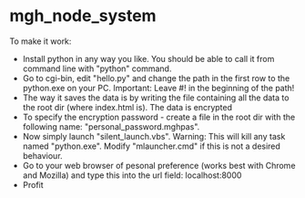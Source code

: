 # mgh_node_system
To make it work:

   - Install python in any way you like. You should be able to call it from command line with "python" command.
   - Go to cgi-bin, edit "hello.py" and change the path in the first row to the python.exe on your PC. Important: Leave #! in the beginning of the path!
   - The way it saves the data is by writing the file containing all the data to the root dir (where index.html is). The data is encrypted
   - To specify the encryption password - create a file in the root dir with the following name: "personal_password.mghpas".
   - Now simply launch "silent_launch.vbs". Warning: This will kill any task named "python.exe". Modify "mlauncher.cmd" if this is not a desired behaviour.
   - Go to your web browser of pesonal preference (works best with Chrome and Mozilla) and type this into the url field: localhost:8000
   - Profit


